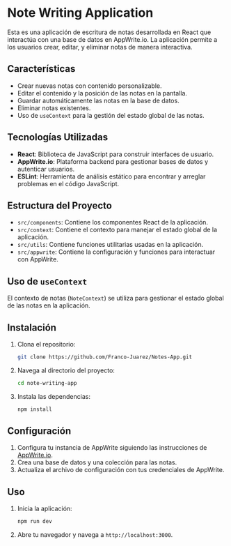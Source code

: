 # Note Writing Application

Esta es una aplicación de escritura de notas desarrollada en React que interactúa con una base de datos en AppWrite.io. La aplicación permite a los usuarios crear, editar, y eliminar notas de manera interactiva.

## Características

- Crear nuevas notas con contenido personalizable.
- Editar el contenido y la posición de las notas en la pantalla.
- Guardar automáticamente las notas en la base de datos.
- Eliminar notas existentes.
- Uso de `useContext` para la gestión del estado global de las notas.

## Tecnologías Utilizadas

- **React**: Biblioteca de JavaScript para construir interfaces de usuario.
- **AppWrite.io**: Plataforma backend para gestionar bases de datos y autenticar usuarios.
- **ESLint**: Herramienta de análisis estático para encontrar y arreglar problemas en el código JavaScript.

## Estructura del Proyecto

- `src/components`: Contiene los componentes React de la aplicación.
- `src/context`: Contiene el contexto para manejar el estado global de la aplicación.
- `src/utils`: Contiene funciones utilitarias usadas en la aplicación.
- `src/appwrite`: Contiene la configuración y funciones para interactuar con AppWrite.

## Uso de `useContext`

El contexto de notas (`NoteContext`) se utiliza para gestionar el estado global de las notas en la aplicación.

## Instalación

1. Clona el repositorio:
   ```bash
   git clone https://github.com/Franco-Juarez/Notes-App.git
   ```
2. Navega al directorio del proyecto:
   ```bash
   cd note-writing-app
   ```
3. Instala las dependencias:
   ```bash
   npm install
   ```

## Configuración

1. Configura tu instancia de AppWrite siguiendo las instrucciones de [AppWrite.io](https://appwrite.io/docs).
2. Crea una base de datos y una colección para las notas.
3. Actualiza el archivo de configuración con tus credenciales de AppWrite.

## Uso

1. Inicia la aplicación:
   ```bash
   npm run dev
   ```
2. Abre tu navegador y navega a `http://localhost:3000`.
